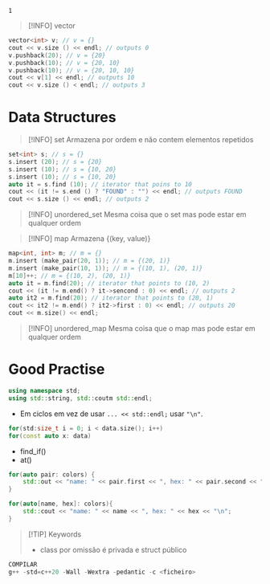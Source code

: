 	1
> [!INFO] vector
> 
```cpp
vector<int> v; // v = {}
cout << v.size () << endl; // outputs 0
v.pushback(20); // v = {20}
v.pushback(10); // v = {20, 10}
v.pushback(10); // v = {20, 10, 10}
cout << v[1] << endl; // outputs 10
cout << v.size () < endl; // outputs 3
```

# Data Structures

> [!INFO] set
> Armazena por ordem e não contem elementos repetidos
```cpp
set<int> s; // s = {}
s.insert (20); // s = {20}
s.insert (10); // s = {10, 20}
s.insert (10); // s = {10, 20}
auto it = s.find (10); // iterator that poins to 10
cout << (it != s.end () ? "FOUND" : "") << endl; // outputs FOUND
cout << s.size () << endl; // outputs 2
```


> [!INFO] unordered_set
> Mesma coisa que o set mas pode estar em qualquer ordem


> [!INFO] map
> Armazena {(key, value)}
```cpp
map<int, int> m; // m = {}
m.insert (make_pair(20, 1)); // m = {(20, 1)}
m.insert (make_pair(10, 1)); // m = {(10, 1), (20, 1)}
m[10]++; // m = {(10, 2), (20, 1)}
auto it = m.find(20); // iterator that points to (10, 2)
cout << (it != m.end() ? it->sencond : 0) << endl; // outputs 2
auto it2 = m.find(20); // iterator that points to (20, 1)
cout << it2 != m.end() ? it2->first : 0) << endl; // outputs 20
cout << m.size() << endl;
```


> [!INFO] unordered_map
> Mesma coisa que o map mas pode estar em qualquer ordem


# Good Practise

```cpp
using namespace std;
using std::string, std::coutm std::endl;
```

- Em ciclos em vez de usar `... << std::endl;`  usar `"\n"`.

```cpp
for(std:size_t i = 0; i < data.size(); i++)
for(const auto x: data)
```

- find_if()
- at()

```cpp
for(auto pair: colors) {
	std::out << "name: " << pair.first << ", hex: " << pair.second << "\n";
}

for(auto[name, hex]: colors){
	std::cout << "name: " << name << ", hex: " << hex << "\n";
}

```


> [!TIP] Keywords
>  - class por omissão é privada e struct público

```cpp
COMPILAR
g++ -std=c++20 -Wall -Wextra -pedantic -c <ficheiro>
```

